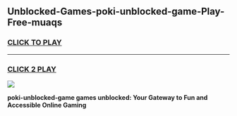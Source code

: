 
## Unblocked-Games-poki-unblocked-game-Play-Free-muaqs
<h3>
<a href="https://premium76.site?title=poki-unblocked-game&ref=18A">CLICK TO PLAY</a></h3>
<hr>

<h3>
<a href="https://premium76.site?title=poki-unblocked-game&ref=18A">CLICK 2 PLAY</a>
  
</h3>

<a href="https://premium76.site?title=poki-unblocked-game&ref=18A"><img src="https://clearcache.store/games.png"></a>


**poki-unblocked-game games unblocked: Your Gateway to Fun and Accessible Online Gaming**
